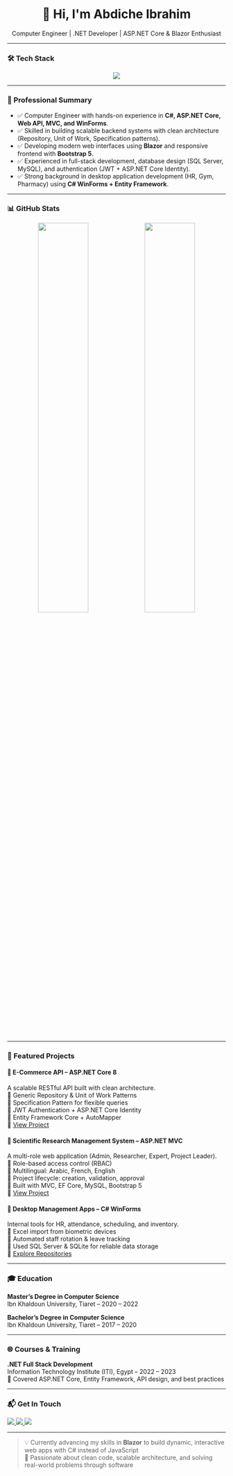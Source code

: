 <h1 align="center">👋 Hi, I'm <b>Abdiche Ibrahim</b></h1>
<p align="center">
  Computer Engineer | .NET Developer | ASP.NET Core & Blazor Enthusiast
</p>

---

### 🛠️ Tech Stack

<div align="center">
  <img src="https://skillicons.dev/icons?i=cs,dotnet,js,html,css,bootstrap,git,github" />
</div>

---

### 💼 Professional Summary

- ✅ Computer Engineer with hands-on experience in **C#, ASP.NET Core, Web API, MVC, and WinForms**.
- ✅ Skilled in building scalable backend systems with clean architecture (Repository, Unit of Work, Specification patterns).
- ✅ Developing modern web interfaces using **Blazor** and responsive frontend with **Bootstrap 5**.
- ✅ Experienced in full-stack development, database design (SQL Server, MySQL), and authentication (JWT + ASP.NET Core Identity).
- ✅ Strong background in desktop application development (HR, Gym, Pharmacy) using **C# WinForms + Entity Framework**.

---

### 📊 GitHub Stats

<div align="center">
  <img src="https://github-readme-stats.vercel.app/api?username=abdicheibrahim&show_icons=true&theme=dark&border_radius=10" width="48%" />
  <img src="https://github-readme-stats.vercel.app/api/top-langs/?username=abdicheibrahim&layout=compact&theme=dark&border_radius=10" width="48%" />
</div>

---

### 🚀 Featured Projects

#### 🛒 E-Commerce API – ASP.NET Core 8
A scalable RESTful API built with clean architecture.  
🔹 Generic Repository & Unit of Work Patterns  
🔹 Specification Pattern for flexible queries  
🔹 JWT Authentication + ASP.NET Core Identity  
🔹 Entity Framework Core + AutoMapper  
🔗 [View Project](https://github.com/abdicheibrahim/ECommerce-API)

#### 🔬 Scientific Research Management System – ASP.NET MVC
A multi-role web application (Admin, Researcher, Expert, Project Leader).  
🔹 Role-based access control (RBAC)  
🔹 Multilingual: Arabic, French, English  
🔹 Project lifecycle: creation, validation, approval  
🔹 Built with MVC, EF Core, MySQL, Bootstrap 5  
🔗 [View Project](https://github.com/abdicheibrahim/Scientific-Research-System)

#### 🏢 Desktop Management Apps – C# WinForms
Internal tools for HR, attendance, scheduling, and inventory.  
🔹 Excel import from biometric devices  
🔹 Automated staff rotation & leave tracking  
🔹 Used SQL Server & SQLite for reliable data storage  
📁 [Explore Repositories](https://github.com/abdicheibrahim?tab=repositories&q=winforms)

---

### 🎓 Education

**Master’s Degree in Computer Science**  
Ibn Khaldoun University, Tiaret – 2020 – 2022

**Bachelor’s Degree in Computer Science**  
Ibn Khaldoun University, Tiaret – 2017 – 2020

---

### 🌐 Courses & Training

**.NET Full Stack Development**  
Information Technology Institute (ITI), Egypt – 2022 – 2023  
🔹 Covered ASP.NET Core, Entity Framework, API design, and best practices

---

### 📬 Get In Touch

<div align="left">
  <a href="mailto:abdicheibrahim@gmail.com">
    <img src="https://img.shields.io/badge/Email-D14836?style=for-the-badge&logo=gmail&logoColor=white" />
  </a>
  <a href="https://linkedin.com/in/abdicheibrahim">
    <img src="https://img.shields.io/badge/LinkedIn-0077B5?style=for-the-badge&logo=linkedin&logoColor=white" />
  </a>
  <a href="https://github.com/abdicheibrahim">
    <img src="https://img.shields.io/badge/GitHub-181717?style=for-the-badge&logo=github&logoColor=white" />
  </a>
</div>

---

> 💡 Currently advancing my skills in **Blazor** to build dynamic, interactive web apps with C# instead of JavaScript  
> 🚀 Passionate about clean code, scalable architecture, and solving real-world problems through software
